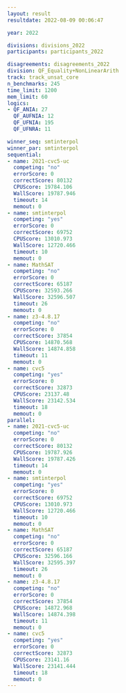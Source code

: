 ```yaml
---
layout: result
resultdate: 2022-08-09 00:06:47

year: 2022

divisions: divisions_2022
participants: participants_2022

disagreements: disagreements_2022
division: QF_Equality+NonLinearArith
track: track_unsat_core
n_benchmarks: 245
time_limit: 1200
mem_limit: 60
logics:
- QF_ANIA: 27
  QF_AUFNIA: 12
  QF_UFNIA: 195
  QF_UFNRA: 11

winner_seq: smtinterpol
winner_par: smtinterpol
sequential:
- name: 2021-cvc5-uc
  competing: "no"
  errorScore: 0
  correctScore: 80132
  CPUScore: 19784.106
  WallScore: 19787.946
  timeout: 14
  memout: 0
- name: smtinterpol
  competing: "yes"
  errorScore: 0
  correctScore: 69752
  CPUScore: 13010.973
  WallScore: 12720.466
  timeout: 10
  memout: 0
- name: MathSAT
  competing: "no"
  errorScore: 0
  correctScore: 65187
  CPUScore: 32593.266
  WallScore: 32596.507
  timeout: 26
  memout: 0
- name: z3-4.8.17
  competing: "no"
  errorScore: 0
  correctScore: 37854
  CPUScore: 14870.568
  WallScore: 14874.858
  timeout: 11
  memout: 0
- name: cvc5
  competing: "yes"
  errorScore: 0
  correctScore: 32873
  CPUScore: 23137.48
  WallScore: 23142.534
  timeout: 18
  memout: 0
parallel:
- name: 2021-cvc5-uc
  competing: "no"
  errorScore: 0
  correctScore: 80132
  CPUScore: 19787.926
  WallScore: 19787.426
  timeout: 14
  memout: 0
- name: smtinterpol
  competing: "yes"
  errorScore: 0
  correctScore: 69752
  CPUScore: 13010.973
  WallScore: 12720.466
  timeout: 10
  memout: 0
- name: MathSAT
  competing: "no"
  errorScore: 0
  correctScore: 65187
  CPUScore: 32596.166
  WallScore: 32595.397
  timeout: 26
  memout: 0
- name: z3-4.8.17
  competing: "no"
  errorScore: 0
  correctScore: 37854
  CPUScore: 14872.968
  WallScore: 14874.398
  timeout: 11
  memout: 0
- name: cvc5
  competing: "yes"
  errorScore: 0
  correctScore: 32873
  CPUScore: 23141.16
  WallScore: 23141.444
  timeout: 18
  memout: 0
---
```

